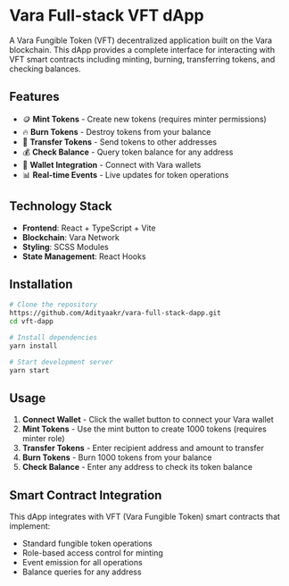 # Vara Full-stack VFT dApp

A Vara Fungible Token (VFT) decentralized application built on the Vara blockchain. This dApp provides a complete interface for interacting with VFT smart contracts including minting, burning, transferring tokens, and checking balances.

## Features

- 🪙 **Mint Tokens** - Create new tokens (requires minter permissions)
- 🔥 **Burn Tokens** - Destroy tokens from your balance
- 💸 **Transfer Tokens** - Send tokens to other addresses
- 💰 **Check Balance** - Query token balance for any address
- 🔗 **Wallet Integration** - Connect with Vara wallets
- 📊 **Real-time Events** - Live updates for token operations

## Technology Stack

- **Frontend**: React + TypeScript + Vite
- **Blockchain**: Vara Network
- **Styling**: SCSS Modules
- **State Management**: React Hooks

## Installation

```bash
# Clone the repository
https://github.com/Adityaakr/vara-full-stack-dapp.git
cd vft-dapp

# Install dependencies
yarn install

# Start development server
yarn start
```

## Usage

1. **Connect Wallet** - Click the wallet button to connect your Vara wallet
2. **Mint Tokens** - Use the mint button to create 1000 tokens (requires minter role)
3. **Transfer Tokens** - Enter recipient address and amount to transfer
4. **Burn Tokens** - Burn 1000 tokens from your balance
5. **Check Balance** - Enter any address to check its token balance

## Smart Contract Integration

This dApp integrates with VFT (Vara Fungible Token) smart contracts that implement:
- Standard fungible token operations
- Role-based access control for minting
- Event emission for all operations
- Balance queries for any address
